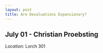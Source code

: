 ```yaml
---
layout: post
title: Are Devaluations Expansionary?
---
```

## July 01 - Christian Proebsting

*Location:* Lorch 301



